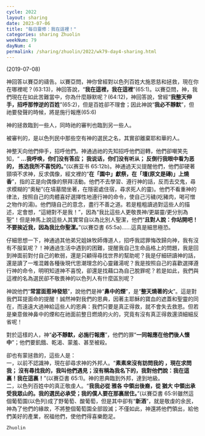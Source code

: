 ```yaml
---
cycle: 2022
layout: sharing
date: 2023-07-06
title: "每日靈修：我在這裡！"
categories: sharing Zhuolin
weekNum: 79
dayNum: 4
permalink: /sharing/zhuolin/2022/wk79-day4-sharing.html
--- 
```


(2019-07-08)

神回答以賽亞的禱告。以賽亞問，神你曾經對以色列百姓大施恩慈和拯救，現在你在哪裡呢？(63:13)，神回答說，“**我在這裡，我在這裡**”(65:1)。以賽亞問，神，我們現在在如此苦難當中，你為什麼靜默呢？(64:12)，神回答說，曾經“**我整天伸手，招呼那悖逆的百姓**”(65:2)，但是百姓卻不理會；因此神說“**我必不靜默**”，但祂要發聲的時候，將是施行報應(65:6)  

神的拯救臨到一些人，同時祂的審判也臨到另一些人。  

被審判的，是以色列民中那些空有神的選民之名，其實卻離棄耶和華的人。  

神整天向他們伸手，招呼他們。神通過祂的先知招呼他們迴轉，他們卻嘲笑先知，“ **...我呼唤，你们没有答应； 我说话，你们没有听从； 反倒行我眼中看为恶的， 拣选我所不喜悦的。**”(以赛亚书 65:12b)。神通過天災提醒他們，他們卻硬著頸項不求神，反求偶像，經文裡的“**在「園中」獻祭，在「壇(原文是磚)」上燒香**”，指的正是向偶像的祭拜活動。他們不去學習、遵行神的話，反而去交鬼，尋求模糊的“奧秘”(在墳墓間坐著，在隱密處住宿，尋求死人的靈)。他們不看重神的律法，按照自己的肉體喜好選擇性地遵行神的命令，使自己污穢(吃豬肉，喝可憎之物作的湯)。他們隨自己的意念，盡行不善之道。若是粗粗讀過對這些人的描述，定會想，“這絕對不是我！”，因為“我比這些人更敬畏神/更屬靈/更分別為聖”！但是神馬上說這些人其實常自以為比別人聖潔，他們“**且對人說：你站開吧！ 不要挨近我，因為我比你聖潔。**”(以賽亞書 65:5a)......這真是細思極恐。  

仔細思想一下，神通過其他弟兄姐妹牧師傳道人，招呼我認罪悔改歸向神，我有沒有不服氣呢？！神通過生活中遇到的困難，提醒我自己生命品格上的問題，我是回到神面前對付自己的軟弱，還是只顧得尋找世界的幫助呢？我是仔細研讀神的話，還是讀了一堆混雜各種後現代思潮理念的心靈雞湯呢？我是按照自己的喜歡選擇遵行神的命令，明明知道神不喜悅，卻還是找藉口為自己脫罪呢？若是如此，我們與這裡的名為選民卻不敬畏神的以色列人有什麼區別呢？  

神說他們“**常當面惹神發怒**”，說他們是神“**鼻中的煙**”，是“**整天燒著的火**”。這是對我們耳提面命的提醒！誠然神對我們的恩典，因著主耶穌的寶血的遮蓋和聖靈的同在，而遠遠大過神給這些人的恩典：我們只要是真正得救，就不會失去救恩。但若是樂意做神鼻中的煙和在祂面前整日燃燒的火的，究竟有沒有真正得救還須細細反省呢！  

對於這樣的人，神“**必不靜默，必施行報應**”，他們的罪“**一同報應在他們後人懷中**”；他們要飢餓、乾渴、蒙羞、甚至被殺。  

卻也有蒙拯救的，這些人是：    
一，以前不認識神，現在卻尋求神的外邦人。“**素素來沒有訪問我的 ，現在求問我； 沒有尋找我的，我叫他們遇見；沒有稱為我名下的，我對他們說：我在這裏！我在這裏！**”(以賽亞書 65:1)。神的恩典臨到外邦，達到地級。    
二，以色列百姓中的真正敬虔人。“**我我必從 雅各 中領出後裔，從 猶大 中領出承受我眾山的。我的選民必承受；我的僕人要在那裏居住。**”(以賽亞書 65:9)雖然這個葡萄園(以色列)成了野葡萄、酸葡萄，但是其中卻有“**新酒**”，就是敬虔的余民，神為了他們的緣故，不將整個葡萄園全部毀滅；不僅如此，神還將他們領出，給他們美好的產業，祝福他們，使他們得喜樂飽足。  

`Zhuolin`  
